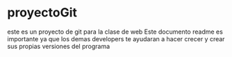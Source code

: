 # proyectoGit
este es un proyecto de git para la clase de web
Este documento readme es importante ya que los demas developers te ayudaran a hacer crecer y crear sus propias versiones del programa
